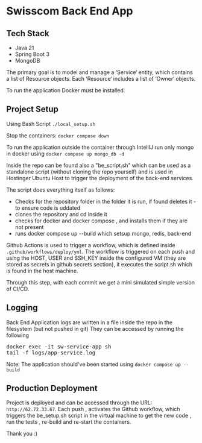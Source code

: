 # Swisscom Back End App

## Tech Stack
- Java 21
- Spring Boot 3
- MongoDB


The primary goal is to model and manage a 
‘Service‘ entity, which contains a list of
Resource objects. 
Each ‘Resource‘ includes a list of ‘Owner‘ objects.

To run the application Docker must be installed.
## Project Setup
Using Bash Script
``./local_setup.sh``

Stop the containers:   ``docker compose down``

To run the application outside the container through IntellIJ
run only mongo in docker using ``docker compose up mongo_db -d``


Inside the repo can be found also a "be_script.sh" which can be
used as a standalone script (without cloning the repo yourself)
and is used in Hostinger Ubuntu Host to trigger the deployment of the back-end services.

The script does everything itself as follows:

- Checks for the repository folder in the folder it is run, if found deletes it - to ensure code is uddated
- clones the repository and cd inside it
- checks for docker and docker compose , and installs them if they are not present
- runs docker compose up --build which setsup mongo, redis, back-end 


Github Actions is used to trigger a workflow, which is defined inside  `.github/workflows/deploy/yml`.
The workflow is triggered on each push and using the HOST, USER and SSH_KEY inside
the configured VM (they are stored as secrets in github secrets section), it executes
the script.sh which is found in the host machine.

Through this step, with each commit we get a mini simulated simple version of CI/CD.


## Logging
Back End Application logs are written in a file inside the repo in the filesystem (but not pushed in git)
They can be accessed by running the following <br>

<pre>
docker exec -it sw-service-app sh
tail -f logs/app-service.log
</pre>
Note: The application should've been started using `docker compose up --build`

## Production Deployment
Project is deployed and can be accessed through the URL:
``http://62.72.33.67``.
Each push , activates the Github workflow, which
triggers the be_setup.sh script in the virtual machine to get the new code
, run the tests , re-build and re-start the containers.

Thank you :)